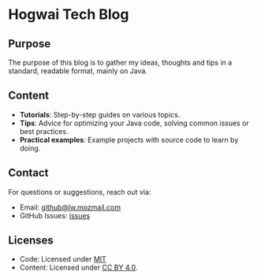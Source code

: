 # Hogwai Tech Blog

## Purpose

The purpose of this blog is to gather my ideas, thoughts and tips in a standard, readable format, mainly on Java.

## Content

- **Tutorials**: Step-by-step guides on various topics.
- **Tips**: Advice for optimizing your Java code, solving common issues or best practices.
- **Practical examples**: Example projects with source code to learn by doing.

## Contact

For questions or suggestions, reach out via:

- Email: <github@lw.mozmail.com>
- GitHub Issues: [issues](https://github.com/Hogwai/hogwai.github.io/issues)

## Licenses

- Code: Licensed under [MIT](/LICENSE)
- Content: Licensed under [CC BY 4.0](https://creativecommons.org/licenses/by/4.0/).
